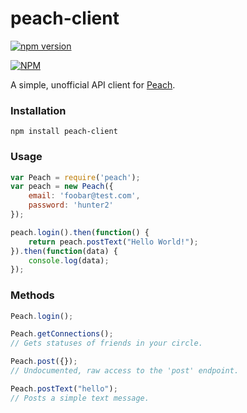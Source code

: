 # peach-client

[![npm version](https://badge.fury.io/js/peach-client.svg)](https://badge.fury.io/js/peach-client)

[![NPM](https://nodei.co/npm/peach-client.png)](https://nodei.co/npm/peach-client/)

A simple, unofficial API client for [Peach](https://peach.cool).

### Installation

```
npm install peach-client
```

### Usage

```javascript
var Peach = require('peach');
var peach = new Peach({
	email: 'foobar@test.com',
	password: 'hunter2'
});

peach.login().then(function() {
	return peach.postText("Hello World!");
}).then(function(data) {
	console.log(data);
});

```

### Methods

```javascript
Peach.login();

Peach.getConnections();
// Gets statuses of friends in your circle.

Peach.post({});
// Undocumented, raw access to the 'post' endpoint.

Peach.postText("hello");
// Posts a simple text message.

```
